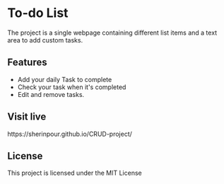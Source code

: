 <h1> To-do List </h1>
  
The project is a single webpage containing different list items and a text area to add custom tasks.

<h2> Features </h2>
  <ul>
    <li> Add your daily Task to complete </li>
    <li> Check your task when it's completed </li>
    <li> Edit and remove tasks. </li>
  </ul>
   
   <h2> Visit live </h2>
    https://sherinpour.github.io/CRUD-project/
    
   <h2>License</h2>
   
   This project is licensed under the MIT License
